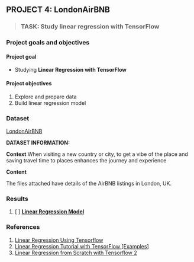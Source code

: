 ## PROJECT 4: LondonAirBNB

> ### TASK: Study linear regression with TensorFlow
> 

### Project goals and objectives

#### Project goal

- Studying **Linear Regression with TensorFlow**

#### Project objectives

1. Explore and prepare data 
2. Build linear regression model


### Dataset

[LondonAirBNB](https://www.kaggle.com/jinxzed/londonairbnb)

**DATASET INFORMATION:**

**Context**
When visiting a new country or city, to get a vibe of the place and saving travel time to places enhances the journey and experience

**Content**

The files attached have details of the AirBNB listings in London, UK.



### Results

1. [ ] [**Linear Regression Model**]()



### References

1. [Linear Regression Using Tensorflow](https://www.geeksforgeeks.org/linear-regression-using-tensorflow/)
2. [Linear Regression Tutorial with TensorFlow [Examples]](https://www.guru99.com/linear-regression-tensorflow.html)
3. [Linear Regression from Scratch with Tensorflow 2](https://towardsdatascience.com/linear-regression-from-scratch-with-tensorflow-2-part-1-3e2443804df0)



